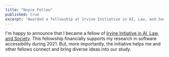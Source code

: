 ```yaml
---
title: "Noyce Fellow"
published: true
excerpt: "Awarded a fellowship at Irvine Initiative in AI, Law, and Society"
---
```


I'm happy to announce that I became a fellow of <a href="https://ucinoyce.org/">Irvine Initiative in AI, Law, and Society</a>. This fellowship financially supports my research in software accessibility during 2021. But, more importantly, the initiative helps me and other fellows connect and bring diverse ideas into our study.
